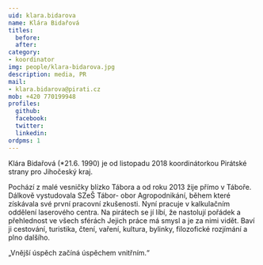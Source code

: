 ```yaml
---
uid: klara.bidarova
name: Klára Bidařová
titles:
  before: 
  after:
category:
- koordinator
img: people/klara-bidarova.jpg
description: media, PR
mail:
- klara.bidarova@pirati.cz
mob: +420 770199948
profiles:
  github:
  facebook:				
  twitter:
  linkedin:
ordpms: 1 
---
```


Klára Bidařová (*21.6. 1990) je od listopadu 2018 koordinátorkou Pirátské strany pro Jihočeský kraj.

Pochází z malé vesničky blízko Tábora a od roku 2013 žije přímo v Táboře. Dálkově vystudovala SZeŠ Tábor- obor Agropodnikání, během které získávala své první pracovní zkušenosti. Nyní pracuje v kalkulačním oddělení laserového centra. Na pirátech se jí líbí, že nastolují pořádek a přehlednost ve všech sférách Jejich práce má smysl a je za nimi vidět. Baví ji cestování, turistika, čtení, vaření, kultura, bylinky, filozofické rozjímání a plno dalšího.

„Vnější úspěch začíná úspěchem vnitřním.“